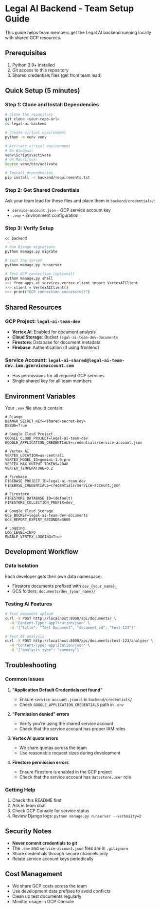 # Legal AI Backend - Team Setup Guide

This guide helps team members get the Legal AI backend running locally with shared GCP resources.

## Prerequisites

1. Python 3.9+ installed
2. Git access to this repository
3. Shared credentials files (get from team lead)

## Quick Setup (5 minutes)

### Step 1: Clone and Install Dependencies

```bash
# Clone the repository
git clone <your-repo-url>
cd legal-ai-backend

# Create virtual environment
python -m venv venv

# Activate virtual environment
# On Windows:
venv\Scripts\activate
# On Mac/Linux:
source venv/bin/activate

# Install dependencies
pip install -r backend/requirements.txt
```

### Step 2: Get Shared Credentials

Ask your team lead for these files and place them in `backend/credentials/`:
- `service-account.json` - GCP service account key
- `.env` - Environment configuration

### Step 3: Verify Setup

```bash
cd backend

# Run Django migrations
python manage.py migrate

# Test the server
python manage.py runserver

# Test GCP connection (optional)
python manage.py shell
>>> from apps.ai_services.vertex_client import VertexAIClient
>>> client = VertexAIClient()
>>> print("GCP connection successful!")
```

## Shared Resources

### GCP Project: `legal-ai-team-dev`
- **Vertex AI**: Enabled for document analysis
- **Cloud Storage**: Bucket `legal-ai-team-dev-documents`
- **Firestore**: Database for document metadata
- **Firebase**: Authentication (if using frontend)

### Service Account: `legal-ai-shared@legal-ai-team-dev.iam.gserviceaccount.com`
- Has permissions for all required GCP services
- Single shared key for all team members

## Environment Variables

Your `.env` file should contain:

```env
# Django
DJANGO_SECRET_KEY=<shared-secret-key>
DEBUG=True

# Google Cloud Project
GOOGLE_CLOUD_PROJECT=legal-ai-team-dev
GOOGLE_APPLICATION_CREDENTIALS=credentials/service-account.json

# Vertex AI
VERTEX_LOCATION=us-central1
VERTEX_MODEL_ID=gemini-1.0-pro
VERTEX_MAX_OUTPUT_TOKENS=2048
VERTEX_TEMPERATURE=0.2

# Firebase
FIREBASE_PROJECT_ID=legal-ai-team-dev
FIREBASE_CREDENTIALS=credentials/service-account.json

# Firestore
FIRESTORE_DATABASE_ID=(default)
FIRESTORE_COLLECTION_PREFIX=dev_

# Google Cloud Storage
GCS_BUCKET=legal-ai-team-dev-documents
GCS_REPORT_EXPIRY_SECONDS=3600

# Logging
LOG_LEVEL=INFO
ENABLE_VERTEX_LOGGING=True
```

## Development Workflow

### Data Isolation
Each developer gets their own data namespace:
- Firestore documents prefixed with `dev_{your_name}_`
- GCS folders: `documents/dev_{your_name}/`

### Testing AI Features
```bash
# Test document upload
curl -X POST http://localhost:8000/api/documents/ \
  -H "Content-Type: application/json" \
  -d '{"title": "Test Document", "document_id": "test-123"}'

# Test AI analysis
curl -X POST http://localhost:8000/api/documents/test-123/analyze/ \
  -H "Content-Type: application/json" \
  -d '{"analysis_type": "summary"}'
```

## Troubleshooting

### Common Issues

1. **"Application Default Credentials not found"**
   - Ensure `service-account.json` is in `backend/credentials/`
   - Check `GOOGLE_APPLICATION_CREDENTIALS` path in `.env`

2. **"Permission denied" errors**
   - Verify you're using the shared service account
   - Check that the service account has proper IAM roles

3. **Vertex AI quota errors**
   - We share quotas across the team
   - Use reasonable request sizes during development

4. **Firestore permission errors**
   - Ensure Firestore is enabled in the GCP project
   - Check that the service account has `datastore.user` role

### Getting Help

1. Check this README first
2. Ask in team chat
3. Check GCP Console for service status
4. Review Django logs: `python manage.py runserver --verbosity=2`

## Security Notes

- **Never commit credentials to git**
- The `.env` and `service-account.json` files are in `.gitignore`
- Share credentials through secure channels only
- Rotate service account keys periodically

## Cost Management

- We share GCP costs across the team
- Use development data prefixes to avoid conflicts
- Clean up test documents regularly
- Monitor usage in GCP Console